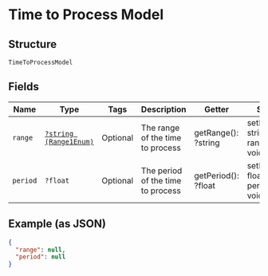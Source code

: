 
# Time to Process Model

## Structure

`TimeToProcessModel`

## Fields

| Name | Type | Tags | Description | Getter | Setter |
|  --- | --- | --- | --- | --- | --- |
| `range` | [`?string (Range1Enum)`](../../doc/models/range-1-enum.md) | Optional | The range of the time to process | getRange(): ?string | setRange(?string range): void |
| `period` | `?float` | Optional | The period of the time to process | getPeriod(): ?float | setPeriod(?float period): void |

## Example (as JSON)

```json
{
  "range": null,
  "period": null
}
```

